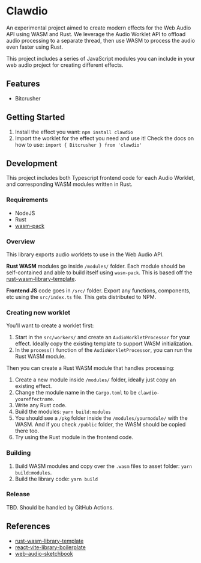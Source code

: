 # Clawdio

An experimental project aimed to create modern effects for the Web Audio API using WASM and Rust. We leverage the Audio Worklet API to offload audio processing to a separate thread, then use WASM to process the audio even faster using Rust.

This project includes a series of JavaScript modules you can include in your web audio project for creating different effects.

## Features

- Bitcrusher

## Getting Started

1. Install the effect you want: `npm install clawdio`
1. Import the worklet for the effect you need and use it! Check the docs on how to use: `import { Bitcrusher } from 'clawdio'`

## Development

This project includes both Typescript frontend code for each Audio Worklet, and corresponding WASM modules written in Rust.

### Requirements

- NodeJS
- Rust
- [wasm-pack](https://github.com/rustwasm/wasm-pack)

### Overview

This library exports audio worklets to use in the Web Audio API.

**Rust WASM** modules go inside `/modules/` folder. Each module should be self-contained and able to build itself using `wasm-pack`. This is based off the [rust-wasm-library-template](https://github.com/whoisryosuke/rust-wasm-library-template).

**Frontend JS** code goes in `/src/` folder. Export any functions, components, etc using the `src/index.ts` file. This gets distributed to NPM.

### Creating new worklet

You'll want to create a worklet first:

1. Start in the `src/workers/` and create an `AudioWorkletProcessor` for your effect. Ideally copy the existing template to support WASM initialization.
1. In the `process()` function of the `AudioWorkletProcessor`, you can run the Rust WASM module.

Then you can create a Rust WASM module that handles processing:

1. Create a new module inside `/modules/` folder, ideally just copy an existing effect.
1. Change the module name in the `Cargo.toml` to be `clawdio-youreffectname`.
1. Write any Rust code.
1. Build the modules: `yarn build:modules`
1. You should see a `/pkg` folder inside the `/modules/yourmodule/` with the WASM. And if you check `/public` folder, the WASM should be copied there too.
1. Try using the Rust module in the frontend code.

### Building

1. Build WASM modules and copy over the `.wasm` files to asset folder: `yarn build:modules`.
1. Build the library code: `yarn build`

### Release

TBD. Should be handled by GitHub Actions.

## References

- [rust-wasm-library-template](https://github.com/whoisryosuke/rust-wasm-library-template)
- [react-vite-library-boilerplate](https://github.com/whoisryosuke/react-vite-library-boilerplate)
- [web-audio-sketchbook](https://github.com/whoisryosuke/web-audio-playground/)
